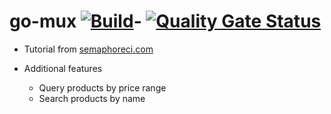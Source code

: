 # go-mux [![Build](https://github.com/Odi2357/go-mux/actions/workflows/go.yml/badge.svg)](https://github.com/Odi2357/go-mux/actions/workflows/go.yml)- [![Quality Gate Status](https://sonarcloud.io/api/project_badges/measure?project=Odi2357_go-mux&metric=alert_status)](https://sonarcloud.io/summary/new_code?id=Odi2357_go-mux)

- Tutorial from [semaphoreci.com](https://semaphoreci.com/community/tutorials/building-and-testing-a-rest-api-in-go-with-gorilla-mux-and-postgresql)

- Additional features
  - Query products by price range
  - Search products by name
